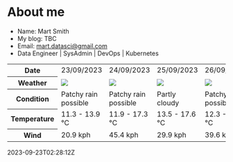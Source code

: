 # About me

- Name: Mart Smith
- My blog: TBC
- Email: [mart.datasci@gmail.com](mailto:mart.datasci6@gmail.com)
- Data Engineer | SysAdmin | DevOps | Kubernetes


<table>
    <tr>
        <th>Date</th>
        <td>23/09/2023</td><td>24/09/2023</td><td>25/09/2023</td><td>26/09/2023</td><td>27/09/2023</td><td>28/09/2023</td><td>29/09/2023</td>
    </tr>
    <tr>
        <th>Weather</th>
        <td><img src="https://cdn.weatherapi.com/weather/64x64/day/176.png"/></td><td><img src="https://cdn.weatherapi.com/weather/64x64/day/176.png"/></td><td><img src="https://cdn.weatherapi.com/weather/64x64/day/116.png"/></td><td><img src="https://cdn.weatherapi.com/weather/64x64/day/176.png"/></td><td><img src="https://cdn.weatherapi.com/weather/64x64/day/176.png"/></td><td><img src="https://cdn.weatherapi.com/weather/64x64/day/176.png"/></td><td><img src="https://cdn.weatherapi.com/weather/64x64/day/116.png"/></td>
    </tr>
    <tr>
        <th>Condition</th>
        <td width="200px">Patchy rain possible</td><td width="200px">Patchy rain possible</td><td width="200px">Partly cloudy</td><td width="200px">Patchy rain possible</td><td width="200px">Patchy rain possible</td><td width="200px">Patchy rain possible</td><td width="200px">Partly cloudy</td>
    </tr>
    <tr>
        <th>Temperature</th>
        <td>11.3 -  13.9 °C</td><td>11.9 -  17.3 °C</td><td>13.5 -  17.6 °C</td><td>12.3 -  16.7 °C</td><td>10.3 -  14.6 °C</td><td>11.9 -  13.6 °C</td><td>11.6 -  15.6 °C</td>
    </tr>
    <tr>
        <th>Wind</th>
        <td>20.9 kph</td><td>45.4 kph</td><td>29.9 kph</td><td>39.6 kph</td><td>32.8 kph</td><td>43.9 kph</td><td>34.2 kph</td>
    </tr>
</table>


2023-09-23T02:28:12Z

